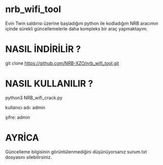 # nrb_wifi_tool
Evin Twin saldırısı üzerine başladığım python ile kodladığım NRB aracımın içinde sürekli güncellemelerle daha kompleks bir
araç yapmaktayım.

# NASIL İNDİRİLİR ?


git clone https://github.com/NRB-XZO/nrb_wifi_tool.git


# NASIL KULLANILIR ?


python3 NRB_wifi_crack.py


kullanıcı adı: admin

şifre: admin

# AYRİCA

Güncelleme bilgisinin görüntülenmediğini düşünüyorsanız surum.txt dosyasını silebilirsiniz.
